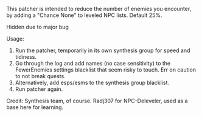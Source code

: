 This patcher is intended to reduce the number of enemies you encounter, by adding a "Chance None" to leveled NPC lists. Default 25%.

Hidden due to major bug

Usage:
1. Run the patcher, temporarily in its own synthesis group for speed and tidiness.
2. Go through the log and add names (no case sensitivity) to the FewerEnemies settings blacklist that seem risky to touch. Err on caution to not break quests.
3. Alternatively, add esps/esms to the synthesis group blacklist.
4. Run patcher again.

Credit:
Synthesis team, of course.
Radj307 for NPC-Deleveler, used as a base here for learning.
